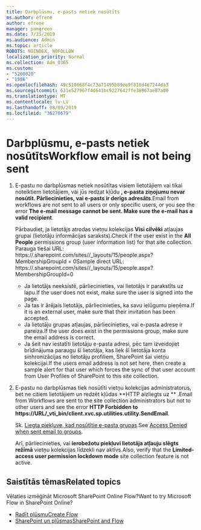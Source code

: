 ```yaml
---
title: Darbplūsmu, e-pasts netiek nosūtīts
ms.author: efrene
author: efrene
manager: pamgreen
ms.date: 7/25/2019
ms.audience: Admin
ms.topic: article
ROBOTS: NOINDEX, NOFOLLOW
localization_priority: Normal
ms.collection: Adm_O365
ms.custom:
- "5200020"
- "1586"
ms.openlocfilehash: 49c510668f4c73a71495b89ee9f810d4e7244da3
ms.sourcegitcommit: 631e527967f4d641bc9227642ffe38967ae87a00
ms.translationtype: MT
ms.contentlocale: lv-LV
ms.lasthandoff: 08/09/2019
ms.locfileid: "36270679"
---
```

# <a name="workflow-email-is-not-being-sent"></a><span data-ttu-id="455c9-102">Darbplūsmu, e-pasts netiek nosūtīts</span><span class="sxs-lookup"><span data-stu-id="455c9-102">Workflow email is not being sent</span></span>

1. <span data-ttu-id="455c9-103">E-pastu no darbplūsmas netiek nosūtītas visiem lietotājiem vai tikai noteiktiem lietotājiem, vai jūs redzat kļūdu **, e-pasta ziņojumu nevar nosūtīt. Pārliecinieties, vai e-pasts ir derīgs adresāts**.</span><span class="sxs-lookup"><span data-stu-id="455c9-103">Email from workflows are not sent to all users or only specific users, or you see the error **The e-mail message cannot be sent. Make sure the e-mail has a valid recipient**.</span></span>

    <span data-ttu-id="455c9-104">Pārbaudiet, ja lietotājs atrodas vietņu kolekcijas **Visi cilvēki** atļaujas grupai (lietotāju informācijas saraksts).</span><span class="sxs-lookup"><span data-stu-id="455c9-104">Check if the user exist in the **All People** permissions group (user information list) for that site collection.</span></span>  <span data-ttu-id="455c9-105">Parauga tiešai URL: https://<tenant>.sharepoint.com/sites/<sitename>/_layouts/15/people.aspx? MembershipGroupId = 0</span><span class="sxs-lookup"><span data-stu-id="455c9-105">Sample direct URL: https://<tenant>.sharepoint.com/sites/<sitename>/_layouts/15/people.aspx?MembershipGroupId=0</span></span>

    - <span data-ttu-id="455c9-106">Ja lietotājs neeksistē, pārliecinieties, vai lietotājs ir parakstīts uz lapu.</span><span class="sxs-lookup"><span data-stu-id="455c9-106">If the user does not exist, make sure the user is signed into the page.</span></span> 
    - <span data-ttu-id="455c9-107">Ja tas ir ārējais lietotājs, pārliecinieties, ka savu ielūgumu pieņēma.</span><span class="sxs-lookup"><span data-stu-id="455c9-107">If it is an external user, make sure that their invitation has been accepted.</span></span>
    - <span data-ttu-id="455c9-108">Ja lietotāju grupas atļaujas, pārliecinieties, vai e-pasta adrese ir pareiza.</span><span class="sxs-lookup"><span data-stu-id="455c9-108">If the user does exist in the permissions group, make sure the email address is correct.</span></span>
    - <span data-ttu-id="455c9-109">Ja šeit nav iestatīti lietotāju e-pasta adresi, pēc tam izveidojiet brīdinājuma paraugu šī lietotāja, kas liek šī lietotāja konta sinhronizācijas no lietotāju profiliem, SharePoint šai vietņu kolekcijai.</span><span class="sxs-lookup"><span data-stu-id="455c9-109">If the users email address is not set here, then create a sample alert for that user which forces the sync of that user account from User Profiles of SharePoint to this site collection.</span></span>
 
2. <span data-ttu-id="455c9-110">E-pastu no darbplūsmas tiek nosūtīti vietņu kolekcijas administratorus, bet ne citiem lietotājiem un redzēt kļūdas \*\*HTTP aizliegts uz <spam> <spam> \*\* <spam> <spam>.</span><span class="sxs-lookup"><span data-stu-id="455c9-110">Email from Workflows are sent to the site collection administrators but not to other users and see the error **HTTP Forbidden to <spam><spam>https://URL/_vti_bin/client.xvc.sp.utilities.utility.SendEmail**<spam><spam>.</span></span>
 

    <span data-ttu-id="455c9-111">Sk. [Liegta piekļuve, kad nosūtītie e-pasta grupas](https://docs.microsoft.com/sharepoint/support/server-admin/access-denied-when-send-an-email-to-groups).</span><span class="sxs-lookup"><span data-stu-id="455c9-111">See [Access Denied when sent email to groups](https://docs.microsoft.com/sharepoint/support/server-admin/access-denied-when-send-an-email-to-groups).</span></span>

    <span data-ttu-id="455c9-112">Arī, pārliecinieties, vai **ierobežotu piekļuvi lietotāja atļauju slēgts režīmā** vietņu kolekcijas līdzekli nav aktīvs.</span><span class="sxs-lookup"><span data-stu-id="455c9-112">Also, verify that the **Limited-access user permission lockdown mode** site collection feature is not active.</span></span>


## <a name="related-topics"></a><span data-ttu-id="455c9-113">Saistītās tēmas</span><span class="sxs-lookup"><span data-stu-id="455c9-113">Related topics</span></span>
<span data-ttu-id="455c9-114">Vēlaties izmēģināt Microsoft SharePoint Online Flow?</span><span class="sxs-lookup"><span data-stu-id="455c9-114">Want to try Microsoft Flow in SharePoint Online?</span></span>
- [<span data-ttu-id="455c9-115">Radīt plūsmu</span><span class="sxs-lookup"><span data-stu-id="455c9-115">Create Flow</span></span>](https://support.office.com/article/Create-a-flow-for-a-list-or-library-in-SharePoint-Online-or-OneDrive-for-Business-a9c3e03b-0654-46af-a254-20252e580d01) 
- [<span data-ttu-id="455c9-116">SharePoint un plūsmas</span><span class="sxs-lookup"><span data-stu-id="455c9-116">SharePoint and Flow</span></span>](https://flow.microsoft.com/blog/sharepoint-and-flow/) 


